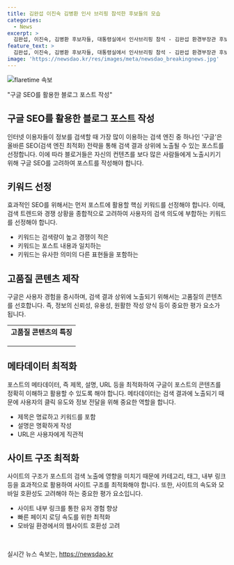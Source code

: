 ```yaml
---
title: 김완섭 이진숙 김병환 인사 브리핑 참석한 후보들의 모습
categories:
  - News
excerpt: >
  김완섭, 이진숙, 김병환 후보자들, 대통령실에서 인사브리핑 참석 - 김완섭 환경부장관 후보자를 비롯한 후보자들이 용산 대통령실 청사 브리핑실에서 인사브리핑 참석했다. 사진 속에는 후보자들이 열정적으로 자리하고 있으며, 이들의 업적과 포부에 대한 기사 내용이 기대된다.
feature_text: >
  김완섭, 이진숙, 김병환 후보자들, 대통령실에서 인사브리핑 참석 - 김완섭 환경부장관 후보자를 비롯한 후보자들이 용산 대통령실 청사 브리핑실에서 인사브리핑 참석했다. 사진 속에는 후보자들이 열정적으로 자리하고 있으며, 이들의 업적과 포부에 대한 기사 내용이 기대된다.
image: 'https://newsdao.kr/res/images/meta/newsdao_breakingnews.jpg'
---
```


<p><img src="https://newsdao.kr/res/images/meta/newsdao_breakingnews.jpg" alt="flaretime 속보" /></p>

<p>"구글 SEO를 활용한 블로그 포스트 작성" </p>

<h2 data-ke-size="size26">구글 SEO를 활용한 블로그 포스트 작성</h2>

<p data-ke-size="size16">인터넷 이용자들이 정보를 검색할 때 가장 많이 이용하는 검색 엔진 중 하나인 '구글'은 올바른 SEO(검색 엔진 최적화) 전략을 통해 검색 결과 상위에 노출될 수 있는 포스트를 선정합니다. 이에 따라 블로거들은 자신의 컨텐츠를 보다 많은 사람들에게 노출시키기 위해 구글 SEO를 고려하여 포스트를 작성해야 합니다.</p>

<h2 data-ke-size="size24">키워드 선정</h2>

<p data-ke-size="size16">효과적인 SEO를 위해서는 먼저 포스트에 활용할 핵심 키워드를 선정해야 합니다. 이때, 검색 트렌드와 경쟁 상황을 종합적으로 고려하여 사용자의 검색 의도에 부합하는 키워드를 선정해야 합니다.</p>

<ul>
  <li>키워드는 검색량이 높고 경쟁이 적은</li>
  <li>키워드는 포스트 내용과 일치하는</li>
  <li>키워드는 유사한 의미의 다른 표현들을 포함하는</li>
</ul>

<h2 data-ke-size="size24">고품질 콘텐츠 제작</h2>

<p data-ke-size="size16">구글은 사용자 경험을 중시하며, 검색 결과 상위에 노출되기 위해서는 고품질의 콘텐츠를 선호합니다. 즉, 정보의 신뢰성, 유용성, 원활한 작성 양식 등이 중요한 평가 요소가 됩니다.</p>

<table>
  <tr>
    <td style="text-align: center; height: 17px;"><b>고품질 콘텐츠의 특징</b></td>
  </tr>
  <tr>
    <td style="text-align: center; height: 17px;"><b></b></td>
  </tr>
</table>

<h2 data-ke-size="size24">메타데이터 최적화</h2>

<p data-ke-size="size16">포스트의 메타데이터, 즉 제목, 설명, URL 등을 최적화하여 구글이 포스트의 콘텐츠를 정확히 이해하고 활용할 수 있도록 해야 합니다. 메타데이터는 검색 결과에 노출되기 때문에 사용자의 클릭 유도와 정보 전달을 위해 중요한 역할을 합니다.</p>

<ul>
  <li>제목은 명료하고 키워드를 포함</li>
  <li>설명은 명확하게 작성</li>
  <li>URL은 사용자에게 직관적</li>
</ul>

<h2 data-ke-size="size24">사이트 구조 최적화</h2>

<p data-ke-size="size16">사이트의 구조가 포스트의 검색 노출에 영향을 미치기 때문에 카테고리, 태그, 내부 링크 등을 효과적으로 활용하여 사이트 구조를 최적화해야 합니다. 또한, 사이트의 속도와 모바일 호환성도 고려해야 하는 중요한 평가 요소입니다.</p>

<ul>
  <li>사이트 내부 링크를 통한 유저 경험 향상</li>
  <li>빠른 페이지 로딩 속도를 위한 최적화</li>
  <li>모바일 환경에서의 웹사이트 호환성 고려</li>
</ul>

<p data-ke-size="size16">&nbsp;</p>
실시간 뉴스 속보는, <a href="https://newsdao.kr" rel="dofollow">https://newsdao.kr</a>


